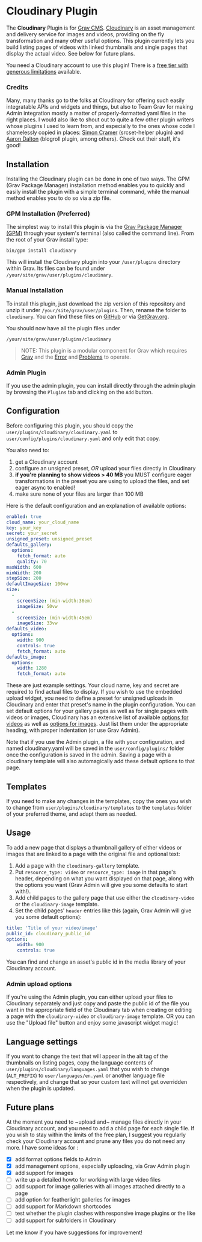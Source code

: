 # Cloudinary Plugin

The **Cloudinary** Plugin is for [Grav CMS](http://github.com/getgrav/grav). [Cloudinary](https://cloudinary.com/) is an asset management and delivery service for images and videos, providing on the fly transformation and many other useful options. This plugin currently lets you build listing pages of videos with linked thumbnails and single pages that display the actual video. See below for future plans.

You need a Cloudinary account to use this plugin! There is a [free tier with generous limitations](https://cloudinary.com/pricing) available.

### Credits
Many, many thanks go to the folks at Cloudinary for offering such easily integratable APIs and widgets and things, but also to Team Grav for making Admin integration mostly a matter of properly-formatted yaml files in the right places. I would also like to shout out to quite a few other plugin writers whose plugins I used to learn from, and especially to the ones whose code I shamelessly copied in places: [Simon Cramer](https://github.com/simoncramer) (srcset-helper plugin) and [Aaron Dalton](https://github.com/Perlkonig) (blogroll plugin, among others). Check out their stuff, it's good!

## Installation

Installing the Cloudinary plugin can be done in one of two ways. The GPM (Grav Package Manager) installation method enables you to quickly and easily install the plugin with a simple terminal command, while the manual method enables you to do so via a zip file.

### GPM Installation (Preferred)

The simplest way to install this plugin is via the [Grav Package Manager (GPM)](http://learn.getgrav.org/advanced/grav-gpm) through your system's terminal (also called the command line).  From the root of your Grav install type:

    bin/gpm install cloudinary

This will install the Cloudinary plugin into your `/user/plugins` directory within Grav. Its files can be found under `/your/site/grav/user/plugins/cloudinary`.

### Manual Installation

To install this plugin, just download the zip version of this repository and unzip it under `/your/site/grav/user/plugins`. Then, rename the folder to `cloudinary`. You can find these files on [GitHub](https://github.com/skinofthesoul/grav-plugin-cloudinary) or via [GetGrav.org](http://getgrav.org/downloads/plugins#extras).

You should now have all the plugin files under

    /your/site/grav/user/plugins/cloudinary

> NOTE: This plugin is a modular component for Grav which requires [Grav](http://github.com/getgrav/grav) and the [Error](https://github.com/getgrav/grav-plugin-error) and [Problems](https://github.com/getgrav/grav-plugin-problems) to operate.

### Admin Plugin

If you use the admin plugin, you can install directly through the admin plugin by browsing the `Plugins` tab and clicking on the `Add` button.

## Configuration

Before configuring this plugin, you should copy the `user/plugins/cloudinary/cloudinary.yaml` to `user/config/plugins/cloudinary.yaml` and only edit that copy.

You also need to:
1. get a Cloudinary account
2. configure an unsigned preset, *OR* upload your files directly in Cloudinary
3. **if you're planning to show videos > 40 MB** you MUST configure eager transformations in the preset you are using to upload the files, and set eager async to enabled!
4. make sure none of your files are larger than 100 MB

Here is the default configuration and an explanation of available options:

```yaml
enabled: true
cloud_name: your_cloud_name
key: your_key
secret: your_secret
unsigned_preset: unsigned_preset
defaults_gallery:
  options:
    fetch_format: auto
    quality: 70
maxWidth: 600
minWidth: 200
stepSize: 200
defaultImageSize: 100vw
size:
  -
    screenSize: (min-width:36em)
    imageSize: 50vw
  -
    screenSize: (min-width:45em)
    imageSize: 33vw
defaults_video:
  options:
    width: 900
    controls: true
    fetch_format: auto
defaults_image:
  options:
    width: 1280
    fetch_format: auto
```
These are just example settings. Your cloud name, key and secret are required to find actual files to display. If you wish to use the embedded upload widget, you need to define a preset for unsigned uploads in Cloudinary and enter that preset's name in the plugin configuration. You can set default options for your gallery pages as well as for single pages with videos or images, Cloudinary has an extensive list of available [options for videos](https://cloudinary.com/documentation/video_transformation_reference) as well as [options for images](https://cloudinary.com/documentation/image_transformation_reference). Just list them under the appropriate heading, with proper indentation (or use Grav Admin).

Note that if you use the Admin plugin, a file with your configuration, and named cloudinary.yaml will be saved in the `user/config/plugins/` folder once the configuration is saved in the admin. Saving a page with a cloudinary template will also automagically add these default options to that page.

## Templates

If you need to make any changes in the templates, copy the ones you wish to change from `user/plugins/cloudinary/templates` to the `templates` folder of your preferred theme, and adapt them as needed.

## Usage

To add a new page that displays a thumbnail gallery of either videos or images that are linked to a page with the original file and optional text:
1. Add a page with the `cloudinary-gallery` template.
2. Put `resource_type: video` or `resource_type: image` in that page's header, depending on what you want displayed on that page, along with the options you want (Grav Admin will give you some defaults to start with!).
3. Add child pages to the gallery page that use either the `cloudinary-video` or the `cloudinary-image` template.
4. Set the child pages' `header` entries like this (again, Grav Admin will give you some default options):

```yaml
title: 'Title of your video/image'
public_id: cloudinary_public_id
options:
    width: 900
    controls: true
```

You can find and change an asset's public id in the media library of your Cloudinary account.

### Admin upload options

If you're using the Admin plugin, you can either upload your files to Cloudinary separately and just copy and paste the public id of the file you want in the appropriate field of the Cloudinary tab when creating or editing a page with the `cloudinary-video` or `cloudinary-image` template. OR you can use the "Upload file" button and enjoy some javascript widget magic!

## Language settings

If you want to change the text that will appear in the alt tag of the thumbnails on listing pages, copy the language contents of `user/plugins/cloudinary/languages.yaml` that you wish to change (`ALT_PREFIX`) to `user/languages/en.yaml` or another language file respectively, and change that so your custom text will not get overridden when the plugin is updated.

## Future plans
At the moment you need to ~upload and~ manage files directly in your Cloudinary account, and you need to add a child page for each single file. If you wish to stay within the limits of the free plan, I suggest you regularly check your Cloudinary account and prune any files you do not need any more. I have some ideas for :

- [x] add format options fields to Admin
- [x] add management options, especially uploading, via Grav Admin plugin
- [x] add support for images
- [ ] write up a detailed howto for working with large video files
- [ ] add support for image galleries with all images attached directly to a page
- [ ] add option for featherlight galleries for images
- [ ] add support for Markdown shortcodes
- [ ] test whether the plugin clashes with responsive image plugins or the like
- [ ] add support for subfolders in Cloudinary

Let me know if you have suggestions for improvement!
